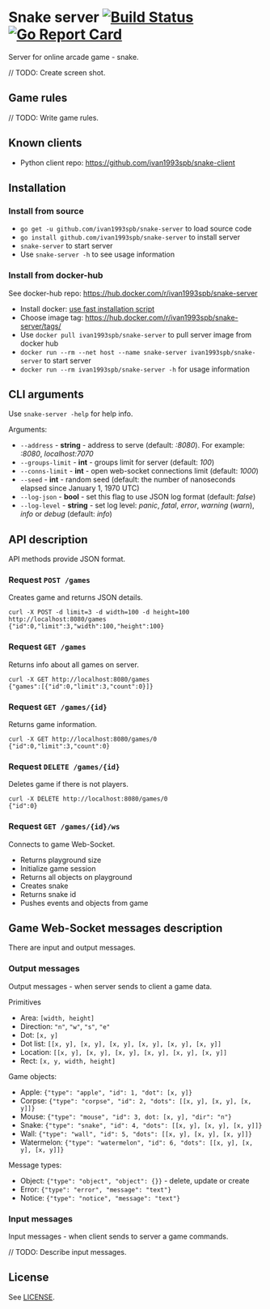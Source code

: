 
# Snake server [![Build Status](https://travis-ci.org/ivan1993spb/snake-server.svg?branch=master)](https://travis-ci.org/ivan1993spb/snake-server) [![Go Report Card](https://goreportcard.com/badge/github.com/ivan1993spb/snake-server)](https://goreportcard.com/report/github.com/ivan1993spb/snake-server)

Server for online arcade game - snake.

// TODO: Create screen shot.

## Game rules

// TODO: Write game rules.

## Known clients

* Python client repo: https://github.com/ivan1993spb/snake-client

## Installation

### Install from source

* `go get -u github.com/ivan1993spb/snake-server` to load source code
* `go install github.com/ivan1993spb/snake-server` to install server
* `snake-server` to start server
* Use `snake-server -h` to see usage information

### Install from docker-hub

See docker-hub repo: https://hub.docker.com/r/ivan1993spb/snake-server

* Install docker: [use fast installation script](https://get.docker.com/)
* Choose image tag: https://hub.docker.com/r/ivan1993spb/snake-server/tags/
* Use `docker pull ivan1993spb/snake-server` to pull server image from docker hub
* `docker run --rm --net host --name snake-server ivan1993spb/snake-server` to start server
* `docker run --rm ivan1993spb/snake-server -h` for usage information

## CLI arguments

Use `snake-server -help` for help info.

Arguments:

* `--address` - **string** - address to serve (default: *:8080*). For example: *:8080*, *localhost:7070*
* `--groups-limit` - **int** - groups limit for server (default: *100*)
* `--conns-limit` - **int** - open web-socket connections limit (default: *1000*)
* `--seed` - **int** - random seed (default: the number of nanoseconds elapsed since January 1, 1970 UTC)
* `--log-json` - **bool** - set this flag to use JSON log format (default: *false*)
* `--log-level` - **string** - set log level: *panic*, *fatal*, *error*, *warning* (*warn*), *info* or *debug* (default: *info*)

## API description

API methods provide JSON format.

### Request `POST /games`

Creates game and returns JSON details.

```
curl -X POST -d limit=3 -d width=100 -d height=100 http://localhost:8080/games
{"id":0,"limit":3,"width":100,"height":100}
```

### Request `GET /games`

Returns info about all games on server.

```
curl -X GET http://localhost:8080/games
{"games":[{"id":0,"limit":3,"count":0}]}
```

### Request `GET /games/{id}`

Returns game information.

```
curl -X GET http://localhost:8080/games/0
{"id":0,"limit":3,"count":0}
```

### Request `DELETE /games/{id}`

Deletes game if there is not players.

```
curl -X DELETE http://localhost:8080/games/0
{"id":0}
```

### Request `GET /games/{id}/ws`

Connects to game Web-Socket.

* Returns playground size
* Initialize game session
* Returns all objects on playground
* Creates snake
* Returns snake id
* Pushes events and objects from game

## Game Web-Socket messages description

There are input and output messages.

### Output messages

Output messages - when server sends to client a game data.

Primitives

* Area: `[width, height]`
* Direction: `"n"`, `"w"`, `"s"`, `"e"`
* Dot: `[x, y]`
* Dot list: `[[x, y], [x, y], [x, y], [x, y], [x, y], [x, y]]`
* Location: `[[x, y], [x, y], [x, y], [x, y], [x, y], [x, y]]`
* Rect: `[x, y, width, height]`

Game objects:

* Apple: `{"type": "apple", "id": 1, "dot": [x, y]}`
* Corpse: `{"type": "corpse", "id": 2, "dots": [[x, y], [x, y], [x, y]]}`
* Mouse: `{"type": "mouse", "id": 3, dot: [x, y], "dir": "n"}`
* Snake: `{"type": "snake", "id": 4, "dots": [[x, y], [x, y], [x, y]]}`
* Wall: `{"type": "wall", "id": 5, "dots": [[x, y], [x, y], [x, y]]}`
* Watermelon: `{"type": "watermelon", "id": 6, "dots": [[x, y], [x, y], [x, y]]}`

Message types:

* Object: `{"type": "object", "object": {}}` - delete, update or create
* Error: `{"type": "error", "message": "text"}`
* Notice: `{"type": "notice", "message": "text"}`

### Input messages

Input messages - when client sends to server a game commands.

// TODO: Describe input messages.

## License

See [LICENSE](LICENSE).
